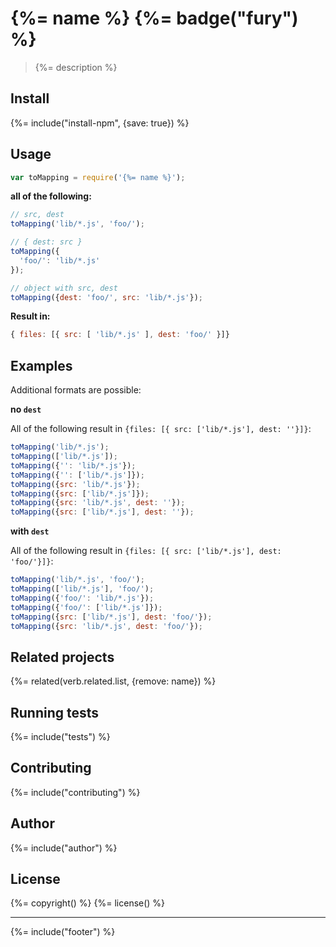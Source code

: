 # {%= name %} {%= badge("fury") %}

> {%= description %}

## Install
{%= include("install-npm", {save: true}) %}

## Usage

```js
var toMapping = require('{%= name %}');
```

**all of the following:**

```js
// src, dest
toMapping('lib/*.js', 'foo/');

// { dest: src }
toMapping({
  'foo/': 'lib/*.js'
});

// object with src, dest
toMapping({dest: 'foo/', src: 'lib/*.js'});
```

**Result in:**

```js
{ files: [{ src: [ 'lib/*.js' ], dest: 'foo/' }]}
```

## Examples

Additional formats are possible:

**no `dest`**

All of the following result in `{files: [{ src: ['lib/*.js'], dest: ''}]}`:

```js
toMapping('lib/*.js');
toMapping(['lib/*.js']);
toMapping({'': 'lib/*.js'});
toMapping({'': ['lib/*.js']});
toMapping({src: 'lib/*.js'});
toMapping({src: ['lib/*.js']});
toMapping({src: 'lib/*.js', dest: ''});
toMapping({src: ['lib/*.js'], dest: ''});
```

**with `dest`**

All of the following result in `{files: [{ src: ['lib/*.js'], dest: 'foo/'}]}`:

```js
toMapping('lib/*.js', 'foo/');
toMapping(['lib/*.js'], 'foo/');
toMapping({'foo/': 'lib/*.js'});
toMapping({'foo/': ['lib/*.js']});
toMapping({src: ['lib/*.js'], dest: 'foo/'});
toMapping({src: 'lib/*.js', dest: 'foo/'});
```

## Related projects
{%= related(verb.related.list, {remove: name}) %}  

## Running tests
{%= include("tests") %}

## Contributing
{%= include("contributing") %}

## Author
{%= include("author") %}

## License
{%= copyright() %}
{%= license() %}

***

{%= include("footer") %}
